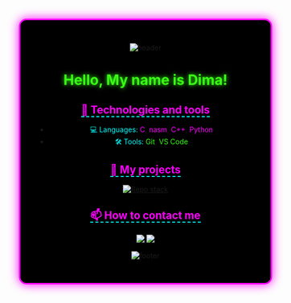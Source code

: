 <div align="center" style="background-color: #000000; padding: 2rem; border-radius: 15px; border: 3px solid #FF00FF; box-shadow: 0 0 20px #FF00FF;">

![header](https://capsule-render.vercel.app/api?type=waving&color=FF00FF&height=210&section=header&text=WELCOME%20TO%20MY%20PROFILE&fontSize=59&fontColor=39FF14&animation=twinkling&textShadow=0%200%2015px%23FF00FF)

# <span style="color: #39FF14; text-shadow: 0 0 10px #39FF14;">Hello, My name is Dima!</span> 

## <span style="color: #FF00FF; border-bottom: 2px dashed #00FFFF;">🔧 Technologies and tools</span>
- <span style="color: #00FFFF;">💻 Languages:</span> <span style="color: #FF00FF;">C</span>, <span style="color: #FF00FF;">nasm</span>, <span style="color: #FF00FF;">C++</span>, <span style="color: #FF00FF;">Python</span>
- <span style="color: #00FFFF;">🛠️ Tools:</span> <span style="color: #39FF14;">Git</span>, <span style="color: #39FF14;">VS Code</span>

## <span style="color: #FF00FF; border-bottom: 2px dashed #00FFFF;">🚀 My projects</span>  
[![Repo stack](https://github-readme-stats.vercel.app/api/pin/?username=BulgakovDmitry&repo=stack&theme=dark&bg_color=000000&title_color=FF00FF&text_color=00FFFF&border_color=39FF14)](https://github.com/BulgakovDmitry/stack)

## <span style="color: #FF00FF; border-bottom: 2px dashed #00FFFF;">📫 How to contact me</span>
<a href="https://t.me/Dimon_Bulgakov" target="_blank"><img src="https://img.shields.io/badge/Telegram-39FF14?style=for-the-badge&logo=telegram&logoColor=black&labelColor=000000"></a>
<a href="mailto:bulgakov.di@phystech.edu"><img src="https://img.shields.io/badge/Email-FF00FF?style=for-the-badge&logo=mail&logoColor=black&labelColor=000000"></a>  

![footer](https://capsule-render.vercel.app/api?type=waving&color=FF00FF&height=190&section=footer&text=Stay%20Tuned!&fontSize=75&fontColor=39FF14&animation=scale&fontAlignY=75&textShadow=0%200%2015px%23FF00FF)

</div>
